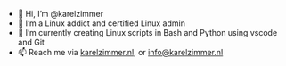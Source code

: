 - 👋 Hi, I’m @karelzimmer
- 👀 I’m a Linux addict and certified Linux admin
- 🌱 I’m currently creating Linux scripts in Bash and Python using vscode and Git
- 📫 Reach me via [karelzimmer.nl](https://karelzimmer.nl/en), or info@karelzimmer.nl

<!---
karelzimmer/karelzimmer is a ✨ special ✨ repository because its `README.md` (this file) appears on your GitHub profile.
You can click the Preview link to take a look at your changes.
--->
